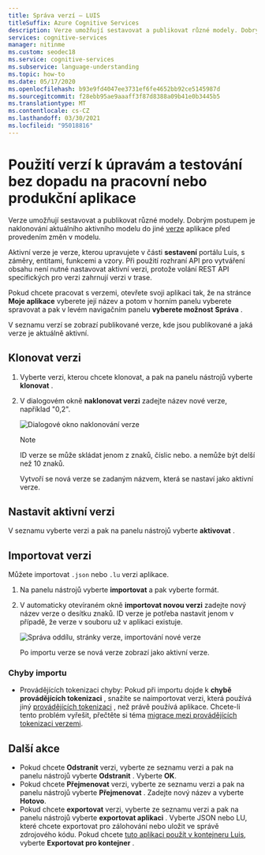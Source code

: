 ```yaml
---
title: Správa verzí – LUIS
titleSuffix: Azure Cognitive Services
description: Verze umožňují sestavovat a publikovat různé modely. Dobrým postupem je naklonování aktuálního aktivního modelu do jiné verze aplikace před provedením změn v modelu.
services: cognitive-services
manager: nitinme
ms.custom: seodec18
ms.service: cognitive-services
ms.subservice: language-understanding
ms.topic: how-to
ms.date: 05/17/2020
ms.openlocfilehash: b93e9fd4047ee3731ef6fe4652bb92ce5145987d
ms.sourcegitcommit: f28ebb95ae9aaaff3f87d8388a09b41e0b3445b5
ms.translationtype: MT
ms.contentlocale: cs-CZ
ms.lasthandoff: 03/30/2021
ms.locfileid: "95018816"
---
```

# <a name="use-versions-to-edit-and-test-without-impacting-staging-or-production-apps"></a>Použití verzí k úpravám a testování bez dopadu na pracovní nebo produkční aplikace

Verze umožňují sestavovat a publikovat různé modely. Dobrým postupem je naklonování aktuálního aktivního modelu do jiné [verze](./luis-concept-app-iteration.md) aplikace před provedením změn v modelu.

Aktivní verze je verze, kterou upravujete v části **sestavení** portálu Luis, s záměry, entitami, funkcemi a vzory. Při použití rozhraní API pro vytváření obsahu není nutné nastavovat aktivní verzi, protože volání REST API specifických pro verzi zahrnují verzi v trase.

Pokud chcete pracovat s verzemi, otevřete svoji aplikaci tak, že na stránce **Moje aplikace** vyberete její název a potom v horním panelu vyberete spravovat a pak v levém navigačním panelu **vyberete možnost** **Správa** .

V seznamu verzí se zobrazí publikované verze, kde jsou publikované a jaká verze je aktuálně aktivní.

## <a name="clone-a-version"></a>Klonovat verzi

1. Vyberte verzi, kterou chcete klonovat, a pak na panelu nástrojů vyberte **klonovat** .

2. V dialogovém okně **naklonovat verzi** zadejte název nové verze, například "0,2".

   ![Dialogové okno naklonování verze](./media/luis-how-to-manage-versions/version-clone-version-dialog.png)

     > [!NOTE]
     > ID verze se může skládat jenom z znaků, číslic nebo. a nemůže být delší než 10 znaků.

   Vytvoří se nová verze se zadaným názvem, která se nastaví jako aktivní verze.

## <a name="set-active-version"></a>Nastavit aktivní verzi

V seznamu vyberte verzi a pak na panelu nástrojů vyberte **aktivovat** .

## <a name="import-version"></a>Importovat verzi

Můžete importovat `.json` nebo `.lu` verzi aplikace.

1. Na panelu nástrojů vyberte **importovat** a pak vyberte formát.

2. V automaticky otevíraném okně **importovat novou verzi** zadejte nový název verze o desítku znaků. ID verze je potřeba nastavit jenom v případě, že verze v souboru už v aplikaci existuje.

    ![Správa oddílu, stránky verze, importování nové verze](./media/luis-how-to-manage-versions/versions-import-pop-up.png)

    Po importu verze se nová verze zobrazí jako aktivní verze.

### <a name="import-errors"></a>Chyby importu

* Provádějících tokenizaci chyby: Pokud při importu dojde k **chybě provádějících tokenizaci** , snažíte se naimportovat verzi, která používá jiný [provádějících tokenizaci](luis-language-support.md#custom-tokenizer-versions) , než právě používá aplikace. Chcete-li tento problém vyřešit, přečtěte si téma [migrace mezi provádějících tokenizaci verzemi](luis-language-support.md#migrating-between-tokenizer-versions).

<a name = "export-version"></a>

## <a name="other-actions"></a>Další akce

* Pokud chcete **Odstranit** verzi, vyberte ze seznamu verzi a pak na panelu nástrojů vyberte **Odstranit** . Vyberte **OK**.
* Pokud chcete **Přejmenovat** verzi, vyberte ze seznamu verzi a pak na panelu nástrojů vyberte **Přejmenovat** . Zadejte nový název a vyberte **Hotovo**.
* Pokud chcete **exportovat** verzi, vyberte ze seznamu verzi a pak na panelu nástrojů vyberte **exportovat aplikaci** . Vyberte JSON nebo LU, které chcete exportovat pro zálohování nebo uložit ve správě zdrojového kódu. Pokud chcete [tuto aplikaci použít v kontejneru Luis](luis-container-howto.md), vyberte **Exportovat pro kontejner** .